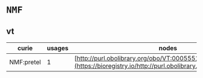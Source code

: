 # `NMF`
## vt
| curie      |   usages | nodes                                                                                                         |
|------------|----------|---------------------------------------------------------------------------------------------------------------|
| NMF:pretel |        1 | [http://purl.obolibrary.org/obo/VT:0005551](https://bioregistry.io/http://purl.obolibrary.org/obo/VT:0005551) |
